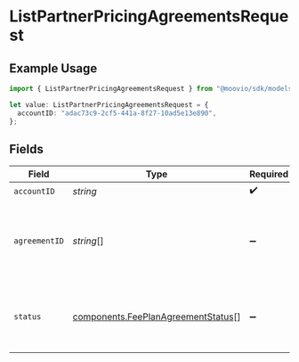 # ListPartnerPricingAgreementsRequest

## Example Usage

```typescript
import { ListPartnerPricingAgreementsRequest } from "@moovio/sdk/models/operations";

let value: ListPartnerPricingAgreementsRequest = {
  accountID: "adac73c9-2cf5-441a-8f27-10ad5e13e890",
};
```

## Fields

| Field                                                                                    | Type                                                                                     | Required                                                                                 | Description                                                                              |
| ---------------------------------------------------------------------------------------- | ---------------------------------------------------------------------------------------- | ---------------------------------------------------------------------------------------- | ---------------------------------------------------------------------------------------- |
| `accountID`                                                                              | *string*                                                                                 | :heavy_check_mark:                                                                       | N/A                                                                                      |
| `agreementID`                                                                            | *string*[]                                                                               | :heavy_minus_sign:                                                                       | A comma-separated list of agreement IDs to filter the results by.                        |
| `status`                                                                                 | [components.FeePlanAgreementStatus](../../models/components/feeplanagreementstatus.md)[] | :heavy_minus_sign:                                                                       | A comma-separated list of statuses to filter the results by.                             |